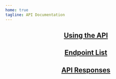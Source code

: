 ```yaml
---
home: true
tagline: API Documentation
---
```


<div style='text-align: center'>
  <Bit />
</div>

<div class='features' style='text-align: center'>
  <div class='feature'>
    <h2><a href='/usage/'>Using the API</a></h2>
  </div>

  <div class='feature'>
    <h2><a href='/endpoints/'>Endpoint List</a></h2>
  </div>

  <div class='feature'>
    <h2><a href='/responses/'>API Responses</a></h2>
  </div>
</div>
